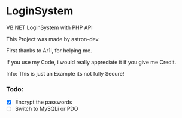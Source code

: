 # LoginSystem
VB.NET LoginSystem with PHP API

This Project was made by astron-dev.

First thanks to Ar1i, for helping me.

If you use my Code, i would really appreciate it if you give me Credit.

Info:
This is just an Example its not fully Secure!

### Todo:
- [x] Encrypt the passwords
- [ ] Switch to MySQLi or PDO
